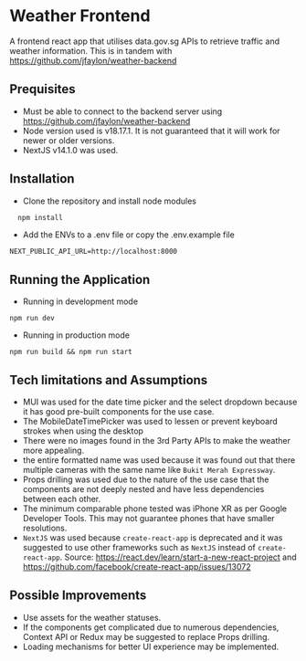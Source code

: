 # Weather Frontend

A frontend react app that utilises data.gov.sg APIs to retrieve traffic and weather information. This is in tandem with https://github.com/jfaylon/weather-backend

## Prequisites

- Must be able to connect to the backend server using https://github.com/jfaylon/weather-backend
- Node version used is v18.17.1. It is not guaranteed that it will work for newer or older versions.
- NextJS v14.1.0 was used.

## Installation

- Clone the repository and install node modules
```bash
  npm install
```

- Add the ENVs to a .env file or copy the .env.example file
```
NEXT_PUBLIC_API_URL=http://localhost:8000
```

## Running the Application

- Running in development mode 

```
npm run dev
```

- Running in production mode
```
npm run build && npm run start
```

## Tech limitations and Assumptions
- MUI was used for the date time picker and the select dropdown because it has good pre-built components for the use case.
- The MobileDateTimePicker was used to lessen or prevent keyboard strokes when using the desktop
- There were no images found in the 3rd Party APIs to make the weather more appealing.
- the entire formatted name was used because it was found out that there multiple cameras with the same name like `Bukit Merah Expressway`.
- Props drilling was used due to the nature of the use case that the components are not deeply nested and have less dependencies between each other.
- The minimum comparable phone tested was iPhone XR as per Google Developer Tools. This may not guarantee phones that have smaller resolutions.
- `NextJS` was used because `create-react-app` is deprecated and it was suggested to use other frameworks such as `NextJS` instead of `create-react-app`. Source: https://react.dev/learn/start-a-new-react-project and https://github.com/facebook/create-react-app/issues/13072

## Possible Improvements
- Use assets for the weather statuses.
- If the components get complicated due to numerous dependencies, Context API or Redux may be suggested to replace Props drilling.
- Loading mechanisms for better UI experience may be implemented.


